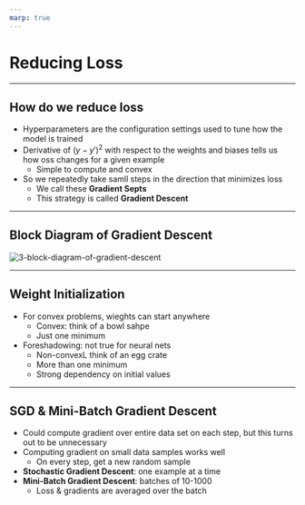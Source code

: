 ```yaml
---
marp: true
---
```


# Reducing Loss

---

## How do we reduce loss

* Hyperparameters are the configuration settings used to tune how the model is trained
* Derivative of $(y - y')^2$ with respect to the weights and biases tells us how oss changes for a given example
  * Simple to compute and convex
* So we repeatedly take samll steps in the direction that minimizes loss
  * We call these **Gradient Septs**
  * This strategy is called **Gradient Descent**

---

## Block Diagram of Gradient Descent

![3-block-diagram-of-gradient-descent](/images/3-block-diagram-of-gradient-descent.png)

---

## Weight Initialization

* For convex problems, wieghts can start anywhere
  * Convex: think of a bowl sahpe
  * Just one minimum
* Foreshadowing: not true for neural nets
  * Non-convexL think of an egg crate
  * More than one minimum
  * Strong dependency on initial values

---

## SGD & Mini-Batch Gradient Descent

* Could compute gradient over entire data set on each step, but this turns out to be unnecessary
* Computing gradient on small data samples works well
  * On every step, get a new random sample
* **Stochastic Gradient Descent**: one example at a time
* **Mini-Batch Gradient Descent**: batches of 10-1000
  * Loss & gradients are averaged over the batch
